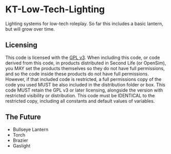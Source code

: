 # KT-Low-Tech-Lighting

Lighting systems for low-tech roleplay.  So far this includes a basic lantern, but will grow over time.

## Licensing

This code is licensed with the [GPL v3](https://www.gnu.org/licenses/gpl-3.0-standalone.html). When including this code, or code derived from this code, in products distributed in Second Life (or OpenSim), you MAY set the products themselves so they do not have full permissions, and so the code inside these products do not have full permissions. However, if that included code is restricted, a full permissions copy of the code you used MUST be also included in the distribution folder or box.  This code MUST retain the GPL v3 or later licensing, alongside the version with restricted visibility or distribution. This code must be IDENTICAL to the restricted copy, including all constants and default values of variables.

## The Future

* Bullseye Lantern
* Torch
* Brazier
* Gaslight
